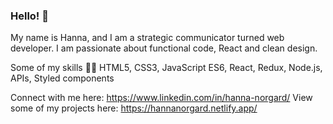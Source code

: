 ### Hello! 👋

My name is Hanna, and I am a strategic communicator turned web developer. I am passionate about functional code, React and clean design. 

Some of my skills :woman_technologist: HTML5, CSS3, JavaScript ES6, React, Redux, Node.js, APIs, Styled components 

Connect with me here: https://www.linkedin.com/in/hanna-norgard/
View some of my projects here: https://hannanorgard.netlify.app/

